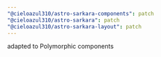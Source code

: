 ```yaml
---
"@cieloazul310/astro-sarkara-components": patch
"@cieloazul310/astro-sarkara": patch
"@cieloazul310/astro-sarkara-layout": patch
---
```


adapted to Polymorphic components
